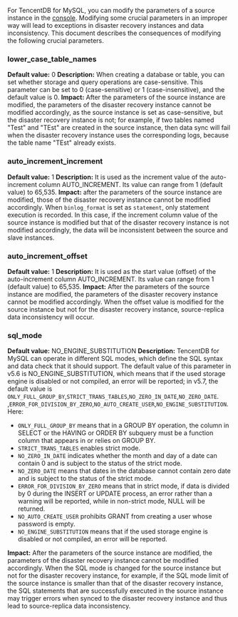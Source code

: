 For TencentDB for MySQL, you can modify the parameters of a source instance in the [console](https://console.cloud.tencent.com/cdb). Modifying some crucial parameters in an improper way will lead to exceptions in disaster recovery instances and data inconsistency. This document describes the consequences of modifying the following crucial parameters.


### lower_case_table_names
**Default value:** 0
**Description:** When creating a database or table, you can set whether storage and query operations are case-sensitive. This parameter can be set to 0 (case-sensitive) or 1 (case-insensitive), and the default value is 0.
**Impact:** After the parameters of the source instance are modified, the parameters of the disaster recovery instance cannot be modified accordingly, as the source instance is set as case-sensitive, but the disaster recovery instance is not; for example, if two tables named "Test" and "TEst" are created in the source instance, then data sync will fail when the disaster recovery instance uses the corresponding logs, because the table name "TEst" already exists.


### auto_increment_increment
**Default value:** 1
**Description:** It is used as the increment value of the auto-increment column AUTO_INCREMENT. Its value can range from 1 (default value) to 65,535.
**Impact:** after the parameters of the source instance are modified, those of the disaster recovery instance cannot be modified accordingly. When `binlog_format` is set as `statement`, only statement execution is recorded. In this case, if the increment column value of the source instance is modified but that of the disaster recovery instance is not modified accordingly, the data will be inconsistent between the source and slave instances.

### auto_increment_offset
**Default value:** 1
**Description:** It is used as the start value (offset) of the auto-increment column AUTO_INCREMENT. Its value can range from 1 (default value) to 65,535.
**Impact:** After the parameters of the source instance are modified, the parameters of the disaster recovery instance cannot be modified accordingly. When the offset value is modified for the source instance but not for the disaster recovery instance, source-replica data inconsistency will occur.


### sql_mode
**Default value:** NO_ENGINE_SUBSTITUTION
**Description:** TencentDB for MySQL can operate in different SQL modes, which define the SQL syntax and data check that it should support. The default value of this parameter in v5.6 is NO_ENGINE_SUBSTITUTION, which means that if the used storage engine is disabled or not compiled, an error will be reported; in v5.7, the default value is `ONLY_FULL_GROUP_BY`,`STRICT_TRANS_TABLES`,`NO_ZERO_IN_DATE`,`NO_ZERO_DATE`.
,`ERROR_FOR_DIVISION_BY_ZERO`,`NO_AUTO_CREATE_USER`,`NO_ENGINE_SUBSTITUTION`.
Here:
- `ONLY_FULL_GROUP_BY` means that in a GROUP BY operation, the column in SELECT or the HAVING or ORDER BY subquery must be a function column that appears in or relies on GROUP BY.
- `STRICT_TRANS_TABLES` enables strict mode.
- `NO_ZERO_IN_DATE` indicates whether the month and day of a date can contain 0 and is subject to the status of the strict mode.
- `NO_ZERO_DATE` means that dates in the database cannot contain zero date and is subject to the status of the strict mode.
- `ERROR_FOR_DIVISION_BY_ZERO` means that in strict mode, if data is divided by 0 during the INSERT or UPDATE process, an error rather than a warning will be reported, while in non-strict mode, NULL will be returned.
- `NO_AUTO_CREATE_USER` prohibits GRANT from creating a user whose password is empty.
- `NO_ENGINE_SUBSTITUTION` means that if the used storage engine is disabled or not compiled, an error will be reported.

**Impact:** After the parameters of the source instance are modified, the parameters of the disaster recovery instance cannot be modified accordingly. When the SQL mode is changed for the source instance but not for the disaster recovery instance, for example, if the SQL mode limit of the source instance is smaller than that of the disaster recovery instance, the SQL statements that are successfully executed in the source instance may trigger errors when synced to the disaster recovery instance and thus lead to source-replica data inconsistency.  













